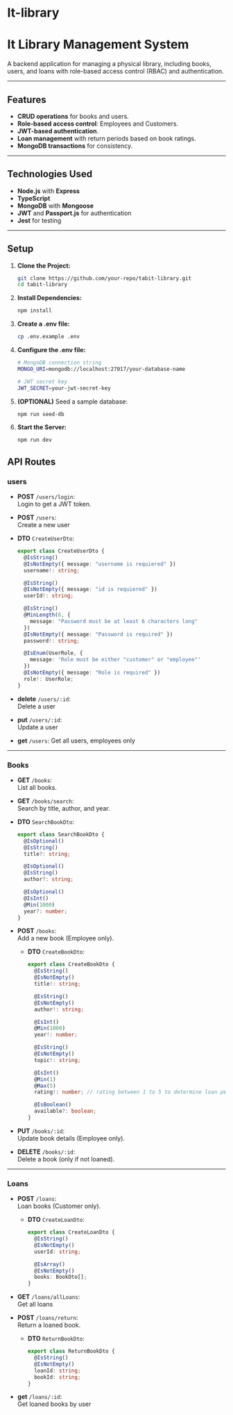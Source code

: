 # It-library

# **It Library Management System**

A backend application for managing a physical library, including books, users, and loans with role-based access control (RBAC) and authentication.

---

## **Features**

- **CRUD operations** for books and users.
- **Role-based access control**: Employees and Customers.
- **JWT-based authentication**.
- **Loan management** with return periods based on book ratings.
- **MongoDB transactions** for consistency.

---

## **Technologies Used**

- **Node.js** with **Express**
- **TypeScript**
- **MongoDB** with **Mongoose**
- **JWT** and **Passport.js** for authentication
- **Jest** for testing

---

## **Setup**

1. **Clone the Project:**
   ```bash
   git clone https://github.com/your-repo/tabit-library.git
   cd tabit-library
   ```
2. **Install Dependencies:**
   ```bash
   npm install
   ```
3. **Create a .env file:**
   ```bash
   cp .env.example .env
   ```
4. **Configure the .env file:**

   ```bash
   # MongoDB connection string
   MONGO_URI=mongodb://localhost:27017/your-database-name

   # JWT secret key
   JWT_SECRET=your-jwt-secret-key
   ```

5. **(OPTIONAL)** Seed a sample database:

   ```bash
   npm run seed-db
   ```

6. **Start the Server:**
   ```bash
   npm run dev
   ```

## **API Routes**

### **users**

- **POST** `/users/login`:  
  Login to get a JWT token.

- **POST** `/users`:  
  Create a new user
- **DTO** `CreateUserDto`:

  ```typescript
  export class CreateUserDto {
    @IsString()
    @IsNotEmpty({ message: "username is requiered" })
    username!: string;

    @IsString()
    @IsNotEmpty({ message: "id is requiered" })
    userId!: string;

    @IsString()
    @MinLength(6, {
      message: "Password must be at least 6 characters long"
    })
    @IsNotEmpty({ message: "Password is required" })
    password!: string;

    @IsEnum(UserRole, {
      message: 'Role must be either "customer" or "employee"'
    })
    @IsNotEmpty({ message: "Role is required" })
    role!: UserRole;
  }
  ```

- **delete** `/users/:id`:  
  Delete a user
- **put** `/users/:id`:  
  Update a user
- **get** `/users`:
  Get all users, employees only

---

### **Books**

- **GET** `/books`:  
  List all books.

- **GET** `/books/search`:  
  Search by title, author, and year.
- **DTO** `SearchBookDto`:

  ```typescript
  export class SearchBookDto {
    @IsOptional()
    @IsString()
    title?: string;

    @IsOptional()
    @IsString()
    author?: string;

    @IsOptional()
    @IsInt()
    @Min(1000)
    year?: number;
  }
  ```

- **POST** `/books`:  
  Add a new book (Employee only).

  - **DTO** `CreateBookDto`:

    ```typescript
    export class CreateBookDto {
      @IsString()
      @IsNotEmpty()
      title!: string;

      @IsString()
      @IsNotEmpty()
      author!: string;

      @IsInt()
      @Min(1000)
      year!: number;

      @IsString()
      @IsNotEmpty()
      topic!: string;

      @IsInt()
      @Min(1)
      @Max(5)
      rating!: number; // rating between 1 to 5 to determine loan period

      @IsBoolean()
      available?: boolean;
    }
    ```

- **PUT** `/books/:id`:  
  Update book details (Employee only).

- **DELETE** `/books/:id`:  
  Delete a book (only if not loaned).

---

### **Loans**

- **POST** `/loans`:  
  Loan books (Customer only).

  - **DTO** `CreateLoanDto`:

    ```typescript
    export class CreateLoanDto {
      @IsString()
      @IsNotEmpty()
      userId: string;

      @IsArray()
      @IsNotEmpty()
      books: BookDto[];
    }
    ```

- **GET** `/loans/allLoans`:  
  Get all loans

- **POST** `/loans/return`:  
  Return a loaned book.

  - **DTO** `ReturnBookDto`:
    ```typescript
    export class ReturnBookDto {
      @IsString()
      @IsNotEmpty()
      loanId: string;
      bookId: string;
    }
    ```

- **get** `/loans/:id`:  
  Get loaned books by user
